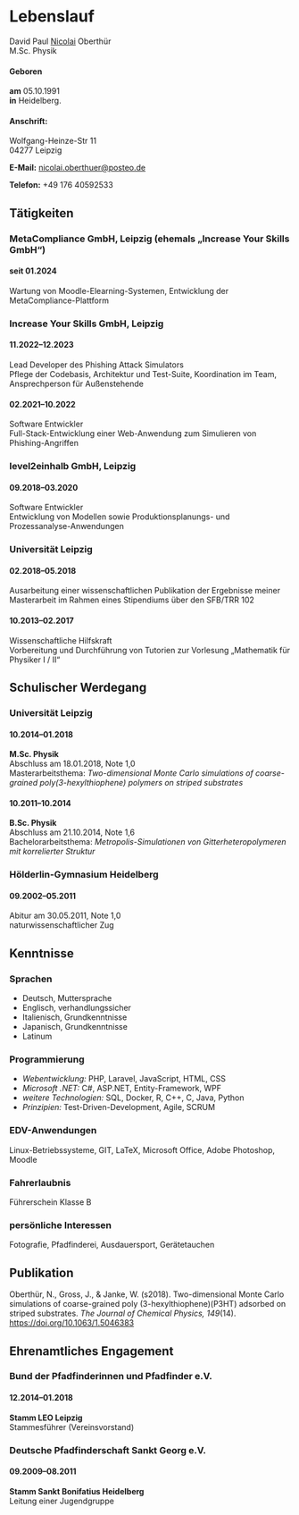# Lebenslauf

David Paul <ins>Nicolai</ins> Oberthür  
M.Sc. Physik

#### Geboren 

**am**	05.10.1991  
**in**	Heidelberg.

#### Anschrift:

Wolfgang-Heinze-Str 11  
04277 Leipzig

**E-Mail:** <nicolai.oberthuer@posteo.de>

**Telefon:** +49 176 40592533

##  Tätigkeiten 

### MetaCompliance GmbH, Leipzig (ehemals „Increase Your Skills GmbH“)

#### seit 01.2024
Wartung von Moodle-Elearning-Systemen, Entwicklung der MetaCompliance-Plattform

### Increase Your Skills GmbH, Leipzig

#### 11.2022–12.2023

Lead Developer des Phishing Attack Simulators  
Pflege der Codebasis, Architektur und Test-Suite, Koordination im Team, Ansprechperson für Außenstehende

#### 02.2021–10.2022

Software Entwickler  
Full-Stack-Entwicklung einer Web-Anwendung zum Simulieren von Phishing-Angriffen

### level2einhalb GmbH, Leipzig

#### 09.2018–03.2020

Software Entwickler  
Entwicklung von Modellen sowie Produktionsplanungs- und Prozessanalyse-Anwendungen

### Universität Leipzig

#### 02.2018–05.2018

Ausarbeitung einer wissenschaftlichen Publikation der Ergebnisse meiner Masterarbeit im Rahmen eines Stipendiums über den SFB/TRR 102

#### 10.2013–02.2017

Wissenschaftliche Hilfskraft  
Vorbereitung und Durchführung von Tutorien zur Vorlesung „Mathematik für Physiker I / II“



## Schulischer Werdegang                                                                                            
### Universität Leipzig

#### 10.2014–01.2018

**M.Sc. Physik**  
Abschluss am 18.01.2018, Note 1,0  
Masterarbeitsthema: *Two-dimensional Monte Carlo simulations of coarse-grained poly(3-hexylthiophene) polymers on striped substrates*

#### 10.2011–10.2014

**B.Sc. Physik**  
Abschluss am 21.10.2014, Note 1,6  
Bachelorarbeitsthema: *Metropolis-Simulationen von Gitterheteropolymeren mit korrelierter Struktur*

### Hölderlin-Gymnasium Heidelberg

#### 09.2002–05.2011

Abitur am 30.05.2011, Note 1,0  
naturwissenschaftlicher Zug  

## Kenntnisse                 

### Sprachen

- Deutsch, Muttersprache  
- Englisch, verhandlungssicher  	
- Italienisch, Grundkenntnisse  
- Japanisch, Grundkenntnisse  
- Latinum

### Programmierung

- *Webentwicklung:* PHP, Laravel, JavaScript, HTML, CSS  
- *Microsoft .NET:* C#, ASP.NET, Entity-Framework, WPF
- *weitere Technologien:* SQL, Docker, R, C++, C, Java, Python
- *Prinzipien:* Test-Driven-Development, Agile, SCRUM

### EDV-Anwendungen

Linux-Betriebssysteme, GIT, LaTeX, Microsoft Office, Adobe Photoshop, Moodle

### Fahrerlaubnis

Führerschein Klasse B

### persönliche Interessen

Fotografie, Pfadfinderei, Ausdauersport, Gerätetauchen

## Publikation 

Oberthür, N., Gross, J., & Janke, W. (s2018). Two-dimensional Monte Carlo simulations of coarse-grained poly (3-hexylthiophene)(P3HT) adsorbed on striped substrates. *The Journal of Chemical Physics, 149*(14).  
<https://doi.org/10.1063/1.5046383>

## Ehrenamtliches Engagement   

### Bund der Pfadfinderinnen und Pfadfinder e.V.   

#### 12.2014–01.2018

**Stamm LEO Leipzig**  
Stammesführer (Vereinsvorstand)  


###	Deutsche Pfadfinderschaft Sankt Georg  e.V.   

#### 09.2009–08.2011

**Stamm Sankt Bonifatius Heidelberg**  
Leitung einer Jugendgruppe  